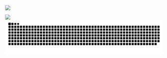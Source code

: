 <div>
  <a href="https://github.com/OffCadu">
  <img height="50%"   align="center" src="https://github-readme-stats.vercel.app/api?username=OffCadu&show_icons=true&theme=react&include_all_commits=true&count_private=true"/>
    </div>
  <div>
  <img height="50%"  align="left" src="https://github-readme-stats.vercel.app/api/top-langs/?username=OffCadu&layout=compact&langs_count=7&theme=react" />
</div>
 
   ![Snake animation](https://github.com/ellen2121/ellen2121/blob/output/github-contribution-grid-snake.svg)
